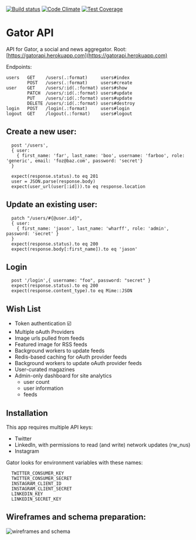 [![Build status][ci-image]][ci-url] [![Code Climate][cc-climate-image]][cc-climate-url] [![Test Coverage][cc-coverage-image]][cc-coverage-url]

# Gator API

API for Gator, a social and news aggregator. Root: [https://gatorapi.herokuapp.com](https://gatorapi.herokuapp.com)

Endpoints: 

    users   GET    /users(.:format)     users#index
            POST   /users(.:format)     users#create
    user    GET    /users/:id(.:format) users#show
            PATCH  /users/:id(.:format) users#update
            PUT    /users/:id(.:format) users#update
            DELETE /users/:id(.:format) users#destroy
    login   POST   /login(.:format)     users#login
    logout  GET    /logout(.:format)    users#logout

## Create a new user:

      post '/users',
      { user:
        { first_name: 'far', last_name: 'boo', username: 'farboo', role: 'generic', email: 'foz@baz.com', password: 'secret'}
      }

      expect(response.status).to eq 201
      user = JSON.parse(response.body)
      expect(user_url(user[:id])).to eq response.location

## Update an existing user: 

      patch "/users/#{@user.id}",
      { user: 
        { first_name: 'jason', last_name: 'wharff', role: 'admin', password: 'secret' }
      }
      expect(response.status).to eq 200
      expect(response.body[:first_name]).to eq 'jason'

## Login

      post '/login',{ username: "foo", password: "secret" }
      expect(response.status).to eq 200
      expect(response.content_type).to eq Mime::JSON


## Wish List

* Token authentication :ballot_box_with_check:
* Multiple oAuth Providers
* Image urls pulled from feeds
* Featured image for RSS feeds
* Background workers to update feeds
* Redis-based caching for oAuth provider feeds
* Background workers to update oAuth provider feeds
* User-curated magazines
* Admin-only dashboard for site analytics
  * user count
  * user information
  * feeds

Installation
--------
This app requires multiple API keys: 

* Twitter
* LinkedIn, with permissions to read (and write) network updates (rw_nus)
* Instagram

Gator looks for environment variables with these names:

      TWITTER_CONSUMER_KEY
      TWITTER_CONSUMER_SECRET
      INSTAGRAM_CLIENT_ID
      INSTAGRAM_CLIENT_SECRET
      LINKEDIN_KEY
      LINKEDIN_SECRET_KEY

Wireframes and schema preparation:
----------------
![wireframes and schema](https://github.com/fishermanswharff/Gator/blob/master/docs/whiteboard-notes.jpg "Whiteboard notes")


[ci-image]: https://travis-ci.org/fishermanswharff/GatorApi.svg?branch=master
[ci-url]: https://travis-ci.org/fishermanswharff/GatorApi

[cc-climate-image]: https://codeclimate.com/github/fishermanswharff/GatorApi/badges/gpa.svg
[cc-climate-url]: https://codeclimate.com/github/fishermanswharff/GatorApi

[cc-coverage-image]: https://codeclimate.com/github/fishermanswharff/GatorApi/badges/coverage.svg
[cc-coverage-url]: https://codeclimate.com/github/fishermanswharff/GatorApi